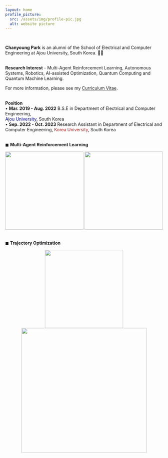 ```yaml
---
layout: home
profile_picture:
  src: /assets/img/profile-pic.jpg
  alt: website picture
---
```

<br/>

<p>
  <b>Chanyoung Park</b> is an alumni of the School of Electrical and Computer Engineering at Ajou University, South Korea. 👨‍🎓
</p>

<p>
  <br/>
  <b>Research Interest</b> - Multi-Agent Reinforcement Learning, Autonomous Systems, Robotics, AI-assisted Optimization, Quantum Computing and Quantum Machine Learning.
</p>

<p>
  For more information, please see my <a href="https://drive.google.com/file/d/1cDvkoG54rEfbhQQ5oOQe9zONiINBogdN/view?usp=sharing">Curriculum Vitae</a>.
</p>

<p>
  <br/>
  <b>Position</b>
  <br/>
  • <b>Mar. 2019 - Aug. 2022</b> B.S.E in Department of Electrical and Computer Engineering,<br/>
  <font color='#00008b'>Ajou University</font>, South Korea  
  <br/>
  • <b>Sep. 2022 - Oct. 2023</b> Research Assistant in Department of Electrical and Computer Engineering,   <font color='#b22222'>Korea University</font>, South Korea
</p> 

<p>
  <br/>
  ◼ <b>Multi-Agent Reinforcement Learning</b>
  <br/>
  <div style="text-align : center;">
    <img src="{{ "/assets/img/paper/smac.jpg" | absolute_url }}" width=250 class="post-pic"/>
    <img src="{{ "/assets/img/paper/smac_reward.jpg" | absolute_url }}" width=250 class="post-pic"/>
  </div>
  <br/>
</p>

<p>
  ◼ <b>Trajectory Optimization</b>
  <br/>
  <div style="text-align : center;">
    <img src="{{ "/assets/img/paper/tiv.jpg" | absolute_url }}" width=250 class="post-pic"/>
    <img src="{{ "/assets/img/paper/traj.jpg" | absolute_url }}" width=400 class="post-pic"/>
  </div>
  <br/>
</p>
